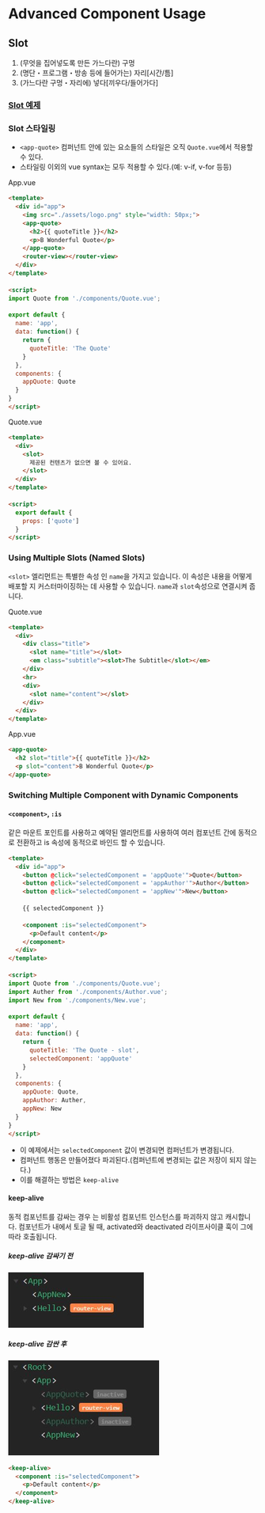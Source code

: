 # Advanced Component Usage

## Slot
1. (무엇을 집어넣도록 만든 가느다란) 구멍
2. (명단・프로그램・방송 등에 들어가는) 자리[시간/틈]
3. (가느다란 구멍・자리에) 넣다[끼우다/들어가다]

### [Slot 예제](https://jsfiddle.net/changjoo_park/god12gok/)

### Slot 스타일링
- `<app-quote>` 컴퍼넌트 안에 있는 요소들의 스타일은 오직 `Quote.vue`에서 적용할 수 있다.
- 스타일링 이외의 vue syntax는 모두 적용할 수 있다.(예: v-if, v-for 등등)

App.vue

```html
<template>
  <div id="app">
    <img src="./assets/logo.png" style="width: 50px;">
    <app-quote>
      <h2>{{ quoteTitle }}</h2>
      <p>B Wonderful Quote</p>
    </app-quote>
    <router-view></router-view>
  </div>
</template>

<script>
import Quote from './components/Quote.vue';

export default {
  name: 'app',
  data: function() {
    return {
      quoteTitle: 'The Quote'
    }
  },
  components: {
    appQuote: Quote
  }
}
</script>
```

Quote.vue

```html
<template>
  <div>
    <slot>
      제공된 컨텐츠가 없으면 볼 수 있어요.
    </slot>
  </div>
</template>

<script>
  export default {
    props: ['quote']
  }
</script>

```

### Using Multiple Slots (Named Slots)
`<slot>` 엘리먼트는 특별한 속성 인 `name`을 가지고 있습니다. 이 속성은 내용을 어떻게 배포할 지 커스터마이징하는 데 사용할 수 있습니다. `name`과 `slot`속성으로 연결시켜 줍니다.

Quote.vue

```html
<template>
  <div>
    <div class="title">
      <slot name="title"></slot>
      <em class="subtitle"><slot>The Subtitle</slot></em>
    </div>
    <hr>
    <div>
      <slot name="content"></slot>
    </div>
  </div>
</template>
```

App.vue

```html
<app-quote>
  <h2 slot="title">{{ quoteTitle }}</h2>
  <p slot="content">B Wonderful Quote</p>
</app-quote>
```

### Switching Multiple Component with Dynamic Components

#### `<component>`, `:is`
같은 마운트 포인트를 사용하고 예약된 <component> 엘리먼트를 사용하여 여러 컴포넌트 간에 동적으로 전환하고 is 속성에 동적으로 바인드 할 수 있습니다.

```html
<template>
  <div id="app">
    <button @click="selectedComponent = 'appQuote'">Quote</button>
    <button @click="selectedComponent = 'appAuthor'">Author</button>
    <button @click="selectedComponent = 'appNew'">New</button>

    {{ selectedComponent }}

    <component :is="selectedComponent">
      <p>Default content</p>
    </component>
  </div>
</template>

<script>
import Quote from './components/Quote.vue';
import Auther from './components/Author.vue';
import New from './components/New.vue';

export default {
  name: 'app',
  data: function() {
    return {
      quoteTitle: 'The Quote - slot',
      selectedComponent: 'appQuote'
    }
  },
  components: {
    appQuote: Quote,
    appAuthor: Auther,
    appNew: New
  }
}
</script>
```

- 이 예제에서는 `selectedComponent` 값이 변경되면 컴퍼넌트가 변경됩니다.
- 컴퍼넌트 행동은 만들어졌다 파괴된다.(컴퍼넌트에 변경되는 값은 저장이 되지 않는다.)
- 이를 해결하는 방법은 `keep-alive`

#### keep-alive
동적 컴포넌트를 감싸는 경우 <keep-alive>는 비활성 컴포넌트 인스턴스를 파괴하지 않고 캐시합니다.
컴포넌트가 <keep-alive>내에서 토글 될 때, activated와 deactivated 라이프사이클 훅이 그에 따라 호출됩니다.

##### keep-alive 감싸기 전  
![keep-alive 감싸기 전](./resource/keep-alive-before.JPG)

##### keep-alive 감싼 후  
![keep-alive 감싼 후](./resource/keep-alive-after.JPG)

```html
<keep-alive>
  <component :is="selectedComponent">
    <p>Default content</p>
  </component>
</keep-alive>
```
